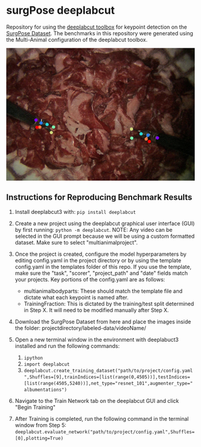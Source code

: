# surgPose deeplabcut
Repository for using the [deeplabcut toolbox](https://github.com/DeepLabCut/DeepLabCut) for keypoint detection on the [SurgPose Dataset](https://github.com/zijianwu1231/SurgPose). The benchmarks in this repository were generated using the Multi-Animal configuration of the deeplabcut toolbox. 

![alt text](https://github.com/rwjmoore/surgPose_deeplabcut/blob/main/surgPoseDeeplabCut.png?raw=true)


## Instructions for Reproducing Benchmark Results 
1. Install deeplabcut3 with: `pip install deeplabcut`
2. Create a new project using the deeplabcut graphical user interface (GUI) by first running: `python -m deeplabcut`. NOTE: Any video can be selected in the GUI prompt because we will be using a custom formatted dataset. Make sure to select "multianimalproject".
3. Once the project is created, configure the model hyperparameters by editing config.yaml in the project directory or by using the template config.yaml in the templates folder of this repo. If you use the template, make sure the "task", "scorer", "project_path" and "date" fields match your projects. Key portions of the config.yaml are as follows:
   - multianimalbodyparts: These should match the template file and dictate what each keypoint is named after.
   - TrainingFraction: This is dictated by the training/test split determined in Step X. It will need to be modified manually after Step X.
4. Download the SurgPose Dataset from here and place the images inside the folder: projectdirectory/labeled-data/videoName/

5. Open a new terminal window in the environment with deeplabuct3 installed and run the following commands:
   1. `ipython`
   2. `import deeplabcut`
   3. `deeplabcut.create_training_dataset("path/to/project/config.yaml",Shuffles=[9],trainIndices=[list(range(0,4505))],testIndices=[list(range(4505,5240))],net_type="resnet_101",augmenter_type="albumentations")`
6. Navigate to the Train Network tab on the deeplabcut GUI and click "Begin Training"
7. After Training is completed, run the following command in the terminal window from Step 5: `deeplabcut.evaluate_network("path/to/project/config.yaml",Shuffles=[0],plotting=True)`
